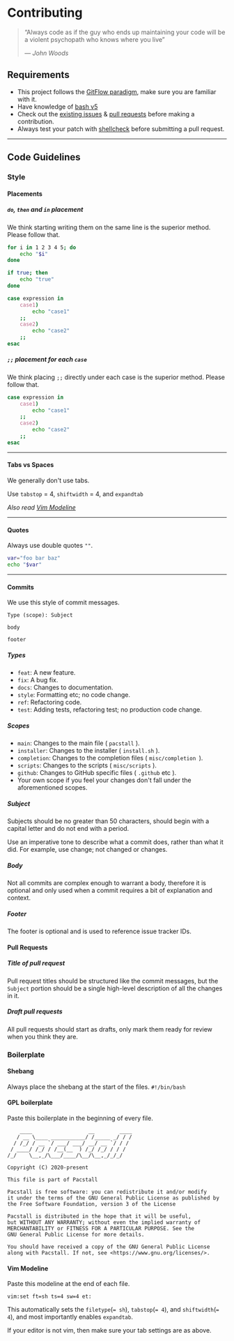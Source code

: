 <!--
    ____                  __        ____
   / __ \____ ___________/ /_____ _/ / /
  / /_/ / __ `/ ___/ ___/ __/ __ `/ / /
 / ____/ /_/ / /__(__  ) /_/ /_/ / / /
/_/    \__,_/\___/____/\__/\__,_/_/_/

Copyright (C) 2020-present

This file is part of Pacstall

Pacstall is free software: you can redistribute it and/or modify
it under the terms of the GNU General Public License as published by
the Free Software Foundation, version 3 of the License

Pacstall is distributed in the hope that it will be useful,
but WITHOUT ANY WARRANTY; without even the implied warranty of
MERCHANTABILITY or FITNESS FOR A PARTICULAR PURPOSE. See the
GNU General Public License for more details.

You should have received a copy of the GNU General Public License
along with Pacstall. If not, see <https://www.gnu.org/licenses/>.
-->

# Contributing

> “Always code as if the guy who ends up maintaining your code will be a violent psychopath who knows where you live”
>
> — <cite>John Woods</cite>

## Requirements

* This project follows the [GitFlow paradigm](https://jointcenterforsatellitedataassimilation-jedi-docs.readthedocs-hosted.com/en/latest/inside/practices/gitflow.html), make sure you are familiar with it.
* Have knowledge of [bash v5](https://www.gnu.org/software/bash)
* Check out the [existing issues](https://github.com/pacstall/pacstall/issues) & [pull requests](https://github.com/pacstall/pacstall/pulls) before making a contribution.
* Always test your patch with [shellcheck](https://github.com/koalaman/shellcheck) before submitting a pull request.

---

## Code Guidelines

### Style

#### Placements

##### `do`, `then` and `in` placement
We think starting writing them on the same line is the superior method. Please follow that.
```bash
for i in 1 2 3 4 5; do
	echo "$i"
done
```
```bash
if true; then
	echo "true"
done
```
```bash
case expression in
	case1)
		echo "case1"
	;;
	case2)
		echo "case2"
	;;
esac
```

##### `;;` placement for each `case`
We think placing `;;` directly under each case is the superior method. Please follow that.
```bash
case expression in
	case1)
		echo "case1"
	;;
	case2)
		echo "case2"
	;;
esac
```

---

#### Tabs vs Spaces
We generally don't use tabs.

Use `tabstop` = 4, `shiftwidth` = 4, and `expandtab`

*Also read [Vim Modeline](#vim-modeline)*

---

#### Quotes

Always use double quotes `""`.
```bash
var="foo bar baz"
echo "$var"
```

---

#### Commits

We use this style of commit messages.
```monospace
Type (scope): Subject

body

footer
```

##### Types

* `feat`: A new feature.
* `fix`: A bug fix.
* `docs`: Changes to documentation.
* `style`: Formatting etc; no code change.
* `ref`: Refactoring code.
* `test`: Adding tests, refactoring test; no production code change.

##### Scopes

* `main`: Changes to the main file ( `pacstall` ).
* `installer`: Changes to the installer ( `install.sh` ).
* `completion`: Changes to the completion files ( `misc/completion `).
* `scripts`: Changes to the scripts ( `misc/scripts` ).
* `github`: Changes to GitHub specific files ( `.github` etc ).
* Your own scope if you feel your changes don't fall under the aforementioned scopes.

##### Subject

Subjects should be no greater than 50 characters, should begin with a capital letter and do not end with a period.

Use an imperative tone to describe what a commit does, rather than what it did. For example, use change; not changed or changes.

##### Body

Not all commits are complex enough to warrant a body, therefore it is optional and only used when a commit requires a bit of explanation and context.

##### Footer

The footer is optional and is used to reference issue tracker IDs.

#### Pull Requests

##### Title of pull request

Pull request titles should be structured like the commit messages, but the `Subject` portion should be a single high-level description of all the changes in it.

##### Draft pull requests

All pull requests should start as drafts, only mark them ready for review when you think they are.

### Boilerplate

#### Shebang
Always place the shebang at the start of the files.
`#!/bin/bash`

#### GPL boilerplate
Paste this boilerplate in the beginning of every file.
```monospace
    ____                  __        ____
   / __ \____ ___________/ /_____ _/ / /
  / /_/ / __ `/ ___/ ___/ __/ __ `/ / /
 / ____/ /_/ / /__(__  ) /_/ /_/ / / /
/_/    \__,_/\___/____/\__/\__,_/_/_/

Copyright (C) 2020-present

This file is part of Pacstall

Pacstall is free software: you can redistribute it and/or modify
it under the terms of the GNU General Public License as published by
the Free Software Foundation, version 3 of the License

Pacstall is distributed in the hope that it will be useful,
but WITHOUT ANY WARRANTY; without even the implied warranty of
MERCHANTABILITY or FITNESS FOR A PARTICULAR PURPOSE. See the
GNU General Public License for more details.

You should have received a copy of the GNU General Public License
along with Pacstall. If not, see <https://www.gnu.org/licenses/>.
```

#### Vim Modeline

Paste this modeline at the end of each file.
```monospace
vim:set ft=sh ts=4 sw=4 et:
```

This automatically sets the `filetype`(`= sh`), `tabstop`(`= 4`), and `shiftwidth`(`= 4`), and most importantly enables `expandtab`.

If your editor is not vim, then make sure your tab settings are as above.

[modeline]: # ( vim:set ft=markdown ts=4 sw=4 et: )
